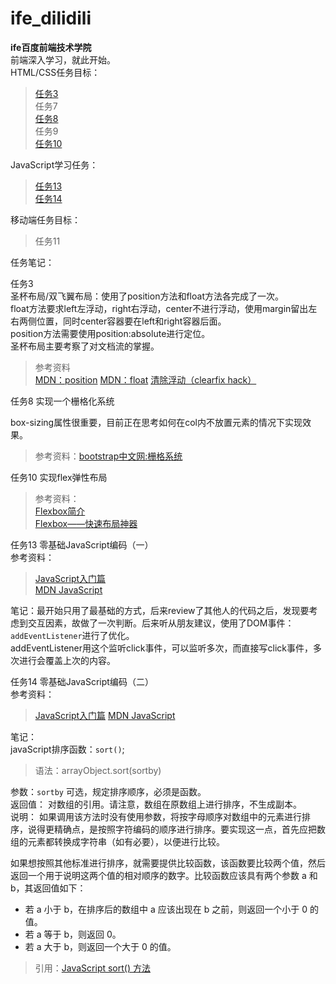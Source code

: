# ife_dilidili
**ife百度前端技术学院**  
前端深入学习，就此开始。  
HTML/CSS任务目标：  
>[任务3](http://monkey65535.github.io/ife_dilidili/task3/task3.html)  
>任务7  
>[任务8](http://monkey65535.github.io/ife_dilidili/task8/task8.html)  
>任务9  
> [任务10](http://monkey65535.github.io/ife_dilidili/task10/task10.html)  

JavaScript学习任务：
>[任务13](http://monkey65535.github.io/ife_dilidili/task13/task13.html)  
>[任务14](http://monkey65535.github.io/ife_dilidili/task14/task14.html)

移动端任务目标：  
>任务11  

任务笔记：  

任务3  
圣杯布局/双飞翼布局：使用了position方法和float方法各完成了一次。  
float方法要求left左浮动，right右浮动，center不进行浮动，使用margin留出左右两侧位置，同时center容器要在left和right容器后面。  
position方法需要使用position:absolute进行定位。  
圣杯布局主要考察了对文档流的掌握。 
>参考资料  
[MDN：position](https://developer.mozilla.org/zh-CN/docs/Web/CSS/position)
[MDN：float](https://developer.mozilla.org/en-US/docs/Web/CSS/float)
[清除浮动（clearfix hack）](http://zh.learnlayout.com/clearfix.html)


任务8 实现一个栅格化系统  

box-sizing属性很重要，目前正在思考如何在col内不放置元素的情况下实现效果。  

>参考资料：[bootstrap中文网:栅格系统](http://v3.bootcss.com/css/#grid)  

任务10 实现flex弹性布局  

>参考资料：  
[Flexbox简介](https://segmentfault.com/a/1190000002910324#articleHeader5)  
[Flexbox——快速布局神器](http://www.w3cplus.com/css3/flexbox-basics.html)

任务13  零基础JavaScript编码（一）  
参考资料：  
>[JavaScript入门篇](http://www.imooc.com/view/36)  
>[MDN JavaScript](https://developer.mozilla.org/zh-CN/docs/Web/JavaScript)   

笔记：最开始只用了最基础的方式，后来review了其他人的代码之后，发现要考虑到交互因素，故做了一次判断。后来听从朋友建议，使用了DOM事件：`addEventListener`进行了优化。  
addEventListener用这个监听click事件，可以监听多次，而直接写click事件，多次进行会覆盖上次的内容。

任务14 零基础JavaScript编码（二）  
参考资料：  
>[JavaScript入门篇](http://www.imooc.com/view/36)
>[MDN JavaScript](https://developer.mozilla.org/zh-CN/docs/Learn/Getting_started_with_the_web/JavaScript_basics)  

笔记：  
javaScript排序函数：`sort()`;  
>语法：arrayObject.sort(sortby)  

参数：`sortby` 可选，规定排序顺序，必须是函数。  
返回值：  对数组的引用。请注意，数组在原数组上进行排序，不生成副本。  
说明：  如果调用该方法时没有使用参数，将按字母顺序对数组中的元素进行排序，说得更精确点，是按照字符编码的顺序进行排序。要实现这一点，首先应把数组的元素都转换成字符串（如有必要），以便进行比较。  

如果想按照其他标准进行排序，就需要提供比较函数，该函数要比较两个值，然后返回一个用于说明这两个值的相对顺序的数字。比较函数应该具有两个参数 a 和 b，其返回值如下：  

 - 若 a 小于 b，在排序后的数组中 a 应该出现在 b 之前，则返回一个小于 0 的值。  
 - 若 a 等于 b，则返回 0。  
 - 若 a 大于 b，则返回一个大于 0 的值。  


 >引用：[JavaScript sort() 方法](http://www.w3school.com.cn/jsref/jsref_sort.asp)

